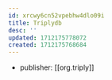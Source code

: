 ```yaml
---
id: xrcwy6cn52vpebhw4dlo09i
title: Triplydb
desc: ''
updated: 1712175778072
created: 1712175768684
---
```


- publisher: [[org.triply]]